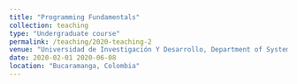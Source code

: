 ```yaml
---
title: "Programming Fundamentals"
collection: teaching
type: "Undergraduate course"
permalink: /teaching/2020-teaching-2
venue: "Universidad de Investigación Y Desarrollo, Department of System Engineering"
date: 2020-02-01 2020-06-08
location: "Bucaramanga, Colombia"
---
```


